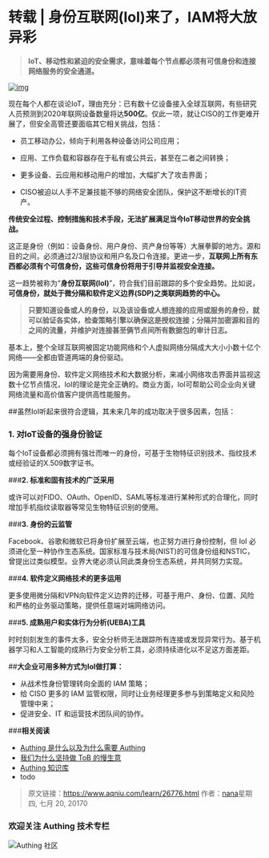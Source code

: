 # 转载 | 身份互联网(IoI)来了，IAM将大放异彩

> **IoT、移动性和紧迫的安全需求，意味着每个节点都必须有可信身份和连接网络服务的安全通道。**

<!-- more -->

[![img](http://www.aqniu.com/wp-content/uploads/2017/07/IoI-800-690x456.jpg)](http://www.aqniu.com/wp-content/uploads/2017/07/IoI-800.jpg)

现在每个人都在谈论IoT，理由充分：已有数十亿设备接入全球互联网，有些研究人员预测到2020年联网设备数量将达**500亿**。仅此一项，就让CISO的工作更难开展了，但安全高管还要面临其它相关挑战，包括：

- 员工移动办公，倾向于利用各种设备访问公司应用；

- 应用、工作负载和容器存在于私有或公共云，甚至在二者之间转换；

- 更多设备、云应用和移动用户的增加，大幅扩大了攻击界面；

- CISO被迫以人手不足兼技能不够的网络安全团队，保护这不断增长的IT资产。

  

**传统安全过程、控制措施和技术手段，无法扩展满足当今IoT移动世界的安全挑战。**

这正是身份（例如：设备身份、用户身份、资产身份等等）大展拳脚的地方。源和目的之间，必须通过2/3层协议和用户名及口令连接。更进一步，**互联网上所有东西都必须有个可信身份，这些可信身份将用于引导并监视安全连接。**

这一趋势被称为“**身份互联网(IoI)**”，符合我们目前跟踪的多个安全趋势。比如说，**可信身份，就处于微分隔和软件定义边界(SDP)之类联网趋势的中心。**

> **只要知道设备或人的身份，以及该设备或人想连接的应用或服务的身份，就可以验证各实体，检查策略引擎以确保这是授权连接；分隔并加密源和目的之间的流量，并维护对连接甚至俩节点间所有数据包的审计日志。**

基本上，整个全球互联网被固定功能网络和个人虚拟网络分隔成大大小小数十亿个网络——全都由管道两端的身份驱动。

因为需要用身份、软件定义网络技术和大数据分析，来减小网络攻击界面并监视这数十亿节点情况，IoI的理论是完全正确的。商业方面，IoI可帮助公司企业向关键网络流量和高价值客户提供高性能服务。

##虽然IoI听起来很符合逻辑，其未来几年的成功取决于很多因素，包括：

### **1. 对IoT设备的强身份验证**

每个IoT设备都必须拥有强壮而唯一的身份，可基于生物特征识别技术、指纹技术或经验证的X.509数字证书。

###**2. 标准和固有技术的广泛采用**

或许可以对FIDO、OAuth、OpenID、SAML等标准进行某种形式的合理化，同时增加手机指纹读取器等常见生物特征识别的使用。

###**3. 身份的云监管**

Facebook、谷歌和微软已将身份扩展至云端，也正努力进行身份控制，但 IoI 必须进化至一种协作生态系统。国家标准与技术局(NIST)的可信身份组和NSTIC，曾提出过类似模型。业界大佬必须认同此类身份生态系统，并共同努力实现。

###**4. 软件定义网络技术的更多运用**

更多使用微分隔和VPN向软件定义边界的迁移，可基于用户、身份、位置、风险和严格的业务驱动策略，提供任意端对端网络访问。

###**5. 成熟用户和实体行为分析(UEBA)工具**

时时刻刻发生的事件太多，安全分析师无法跟踪所有连接或发现异常行为。基于机器学习和人工智能的成熟行为安全分析工具，必须持续进化以不足这方面差距。



##**大企业可用多种方式为IoI做打算：**

- 从战术性身份管理转向全面的 IAM 策略；
- 给 CISO 更多的 IAM 监管权限，同时让业务经理更多参与到策略定义和风险管理中来；
- 促进安全、IT 和运营技术团队间的协作。

###**相关阅读**

- [Authing 是什么以及为什么需要 Authing](https://authing.cn/blog//Authing%E6%98%AF%E4%BB%80%E4%B9%88%E4%BB%A5%E5%8F%8A%E4%B8%BA%E4%BB%80%E4%B9%88%E9%9C%80%E8%A6%81Authing.html)
- [我们为什么坚持做 ToB 的慢生意](https://authing.cn/blog//我们为什么坚持做ToB的慢生意.html)
- [Authing 知识库](https://learn.authing.cn/authing/)
- todo


>原文链接：https://www.aqniu.com/learn/26776.html  作者：[nana](https://www.aqniu.com/vip/nana)星期四, 七月 20, 20170

### 欢迎关注 Authing 技术专栏

![Authing 社区](https://cdn.authing.cn/blog/Authing_mini.jpg)